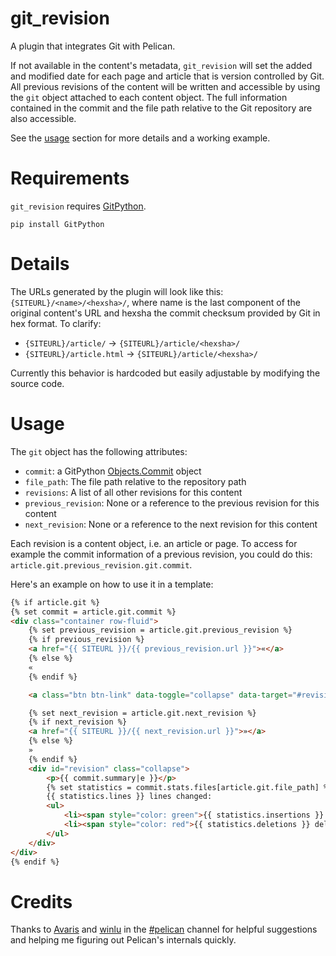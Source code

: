 # git_revision
A plugin that integrates Git with Pelican.

If not available in the content's metadata, `git_revision` will set the added and modified date for each page and
article that is version controlled by Git. All previous revisions of the content will be written and accessible by using
the `git` object attached to each content object. The full information contained in the commit and the file path
relative to the Git repository are also accessible.

See the [usage](#usage) section for more details and a working example.


# Requirements
`git_revision` requires [GitPython](https://github.com/gitpython-developers/GitPython).

    pip install GitPython


# Details
The URLs generated by the plugin will look like this: `{SITEURL}/<name>/<hexsha>/`, where name is the last component of
the original content's URL and hexsha the commit checksum provided by Git in hex format. To clarify:

* `{SITEURL}/article/` -> `{SITEURL}/article/<hexsha>/`
* `{SITEURL}/article.html` -> `{SITEURL}/article/<hexsha>/`

Currently this behavior is hardcoded but easily adjustable by modifying the source code.


# Usage
The `git` object has the following attributes:

* `commit`: a GitPython [Objects.Commit][0] object
* `file_path`: The file path relative to the repository path
* `revisions`: A list of all other revisions for this content
* `previous_revision`: None or a reference to the previous revision for this content
* `next_revision`: None or a reference to the next revision for this content

Each revision is a content object, i.e. an article or page. To access for example the commit information of a previous
revision, you could do this: `article.git.previous_revision.git.commit`.

Here's an example on how to use it in a template:


```html
{% if article.git %}
{% set commit = article.git.commit %}
<div class="container row-fluid">
    {% set previous_revision = article.git.previous_revision %}
    {% if previous_revision %}
    <a href="{{ SITEURL }}/{{ previous_revision.url }}">«</a>
    {% else %}
    «
    {% endif %}

    <a class="btn btn-link" data-toggle="collapse" data-target="#revision">{{ commit.hexsha|truncate(7, end='') }}</a>

    {% set next_revision = article.git.next_revision %}
    {% if next_revision %}
    <a href="{{ SITEURL }}/{{ next_revision.url }}">»</a>
    {% else %}
    »
    {% endif %}
    <div id="revision" class="collapse">
        <p>{{ commit.summary|e }}</p>
        {% set statistics = commit.stats.files[article.git.file_path] %}
        {{ statistics.lines }} lines changed:
        <ul>
            <li><span style="color: green">{{ statistics.insertions }} insertions(+)</span></li>
            <li><span style="color: red">{{ statistics.deletions }} deletions(-)</span></li>
        </ul>
    </div>
</div>
{% endif %}
```


# Credits
Thanks to [Avaris][1] and [winlu][2] in the [#pelican][3] channel for helpful suggestions and helping me figuring out
Pelican's internals quickly.


[0]: http://gitpython.readthedocs.org/en/stable/reference.html#module-git.objects.commit
[1]: https://github.com/avaris
[2]: https://github.com/ingwinlu
[3]: irc://irc.freenode.net/#pelican

